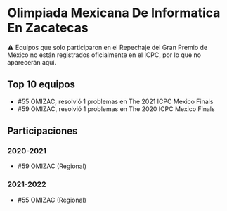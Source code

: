 # Olimpiada Mexicana De Informatica En Zacatecas

:warning: Equipos que solo participaron en el Repechaje del Gran Premio de México no están registrados oficialmente en el ICPC, por lo que no aparecerán aquí.

## Top 10 equipos

- #55 OMIZAC, resolvió 1 problemas en The 2021 ICPC Mexico Finals
- #59 OMIZAC, resolvió 1 problemas en The 2020 ICPC Mexico Finals

## Participaciones

### 2020-2021

- #59 OMIZAC (Regional)

### 2021-2022

- #55 OMIZAC (Regional)



